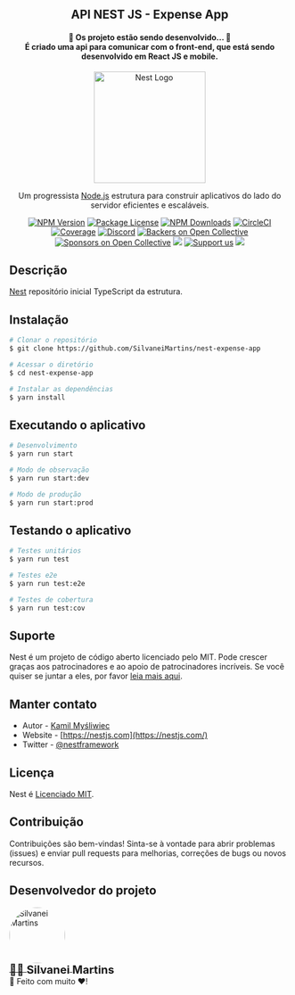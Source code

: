 <h2 align="center">
   API NEST JS  - Expense App
</h2>

<h4 align="center">
	🚧  Os projeto estão sendo desenvolvido...  🚧 <br />
	É criado uma api para comunicar com o front-end, que está sendo desenvolvido em React JS e mobile.
</h4>

<p align="center">
  <a href="http://nestjs.com/" target="blank"><img src="https://nestjs.com/img/logo-small.svg" width="200" alt="Nest Logo" /></a>
</p>

[circleci-image]: https://img.shields.io/circleci/build/github/nestjs/nest/master?token=abc123def456
[circleci-url]: https://circleci.com/gh/nestjs/nest

  <p align="center">Um progressista <a href="http://nodejs.org" target="_blank">Node.js</a> estrutura para construir aplicativos do lado do servidor eficientes e escaláveis.</p>
    <p align="center">
<a href="https://www.npmjs.com/~nestjscore" target="_blank"><img src="https://img.shields.io/npm/v/@nestjs/core.svg" alt="NPM Version" /></a>
<a href="https://www.npmjs.com/~nestjscore" target="_blank"><img src="https://img.shields.io/npm/l/@nestjs/core.svg" alt="Package License" /></a>
<a href="https://www.npmjs.com/~nestjscore" target="_blank"><img src="https://img.shields.io/npm/dm/@nestjs/common.svg" alt="NPM Downloads" /></a>
<a href="https://circleci.com/gh/nestjs/nest" target="_blank"><img src="https://img.shields.io/circleci/build/github/nestjs/nest/master" alt="CircleCI" /></a>
<a href="https://coveralls.io/github/nestjs/nest?branch=master" target="_blank"><img src="https://coveralls.io/repos/github/nestjs/nest/badge.svg?branch=master#9" alt="Coverage" /></a>
<a href="https://discord.gg/G7Qnnhy" target="_blank"><img src="https://img.shields.io/badge/discord-online-brightgreen.svg" alt="Discord"/></a>
<a href="https://opencollective.com/nest#backer" target="_blank"><img src="https://opencollective.com/nest/backers/badge.svg" alt="Backers on Open Collective" /></a>
<a href="https://opencollective.com/nest#sponsor" target="_blank"><img src="https://opencollective.com/nest/sponsors/badge.svg" alt="Sponsors on Open Collective" /></a>
  <a href="https://paypal.me/kamilmysliwiec" target="_blank"><img src="https://img.shields.io/badge/Donate-PayPal-ff3f59.svg"/></a>
    <a href="https://opencollective.com/nest#sponsor"  target="_blank"><img src="https://img.shields.io/badge/Support%20us-Open%20Collective-41B883.svg" alt="Support us"></a>
  <a href="https://twitter.com/nestframework" target="_blank"><img src="https://img.shields.io/twitter/follow/nestframework.svg?style=social&label=Follow"></a>
</p>
  <!--[![Backers on Open Collective](https://opencollective.com/nest/backers/badge.svg)](https://opencollective.com/nest#backer)
  [![Sponsors on Open Collective](https://opencollective.com/nest/sponsors/badge.svg)](https://opencollective.com/nest#sponsor)-->

## Descrição

[Nest](https://github.com/nestjs/nest) repositório inicial TypeScript da estrutura.

## Instalação

```bash
# Clonar o repositório
$ git clone https://github.com/SilvaneiMartins/nest-expense-app

# Acessar o diretório
$ cd nest-expense-app

# Instalar as dependências
$ yarn install
```

## Executando o aplicativo

```bash
# Desenvolvimento
$ yarn run start

# Modo de observação
$ yarn run start:dev

# Modo de produção
$ yarn run start:prod
```

## Testando o aplicativo

```bash
# Testes unitários
$ yarn run test

# Testes e2e
$ yarn run test:e2e

# Testes de cobertura
$ yarn run test:cov
```

## Suporte

Nest é um projeto de código aberto licenciado pelo MIT. Pode crescer graças aos patrocinadores e ao apoio de patrocinadores incríveis. Se você quiser se juntar a eles, por favor [leia mais aqui](https://docs.nestjs.com/support).

## Manter contato

-   Autor - [Kamil Myśliwiec](https://kamilmysliwiec.com)
-   Website - [https://nestjs.com](https://nestjs.com/)
-   Twitter - [@nestframework](https://twitter.com/nestframework)

## Licença

Nest é [Licenciado MIT](LICENSE).

## Contribuição

Contribuições são bem-vindas! Sinta-se à vontade para abrir problemas (issues) e enviar pull requests para melhorias, correções de bugs ou novos recursos.

## Desenvolvedor do projeto

<a href="https://github.com/SilvaneiMartins">
    <img
        style="border-radius:50%"
        src="https://github.com/SilvaneiMartins.png"
        width="100px;"
        alt="Silvanei Martins"
    />
</a>
<br />
<a href="https://github.com/SilvaneiMartins" title="Silvanei martins" >
    <sub style="font-size: 20px; font-weight: bold">
        👨‍🚀 <b>Silvanei Martins</b>
    </sub>
</a>
<br />
🚀 Feito com muito ❤️!
